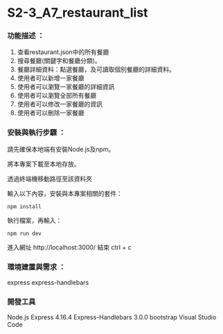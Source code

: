# S2-3_A7_restaurant_list

### 功能描述 ：
1. 查看restaurant.json中的所有餐廳
2. 搜尋餐廳(關鍵字和餐廳分類)。
3. 餐廳詳細資料：點選餐廳，及可讀取個別餐廳的詳細資料。
4. 使用者可以新增一家餐廳
5. 使用者可以瀏覽一家餐廳的詳細資訊
6. 使用者可以瀏覽全部所有餐廳
7. 使用者可以修改一家餐廳的資訊
8. 使用者可以刪除一家餐廳

### 安裝與執行步驟 ：
請先確保本地端有安裝Node.js及npm。

將本專案下載至本地存放。

透過終端機移動路徑至該資料夾

輸入以下內容，安裝與本專案相關的套件：

    npm install

執行檔案，再輸入：

    npm run dev

進入網址
http://localhost:3000/
結束
    ctrl + c

### 環境建置與需求 ：
express express-handlebars

### 開發工具
Node.js
Express 4.16.4
Express-Handlebars 3.0.0
bootstrap
Visual Studio Code
